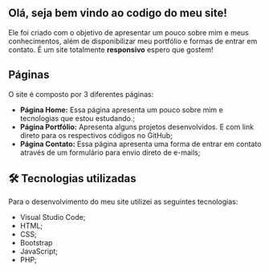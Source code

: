 ## Olá, seja bem vindo ao codigo do meu site!
Ele foi criado com o objetivo de apresentar um pouco sobre mim e meus conhecimentos, além de disponibilizar meu portfólio e formas de entrar em contato. 
É um site totalmente **responsivo** espero que gostem!

## Páginas 
O site é composto por 3 diferentes páginas:

- **Página Home:** Essa página apresenta um pouco sobre mim e tecnologias que estou estudando.;
- **Página Portfólio:** Apresenta alguns projetos desenvolvidos. E com link direto para os respectivos códigos no GitHub;
- **Página Contato:** Essa página apresenta uma forma de entrar em contato através de um formulário para envio direto de e-mails;

## 🛠 Tecnologias utilizadas
Para o desenvolvimento do meu site utilizei as seguintes tecnologias:
- Visual Studio Code;
- HTML;
- CSS;
- Bootstrap
- JavaScript;
- PHP;
